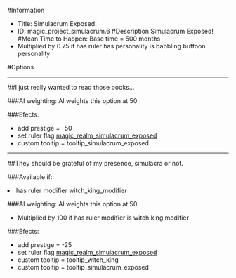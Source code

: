 #Information
 - Title: Simulacrum Exposed!
 - ID: magic_project_simulacrum.6
#Description
Simulacrum Exposed!
#Mean Time to Happen:
Base time = 500 months
 - Multiplied by 0.75 if has ruler has personality is babbling buffoon personality

#Options

___
##I just really wanted to read those books...

###AI weighting:
AI weights this option at 50


###Efects:<ul><li>add prestige = -50</li><li>set ruler flag [magic_realm_simulacrum_exposed](../flags/magic_realm_simulacrum_exposed.md)</li><li>custom tooltip = tooltip_simulacrum_exposed</li></ul>

___
##They should be grateful of my presence, simulacra or not.

###Available if:
<li>has ruler modifier witch_king_modifier</li>

###AI weighting:
AI weights this option at 50
 - Multiplied by 100 if has ruler modifier is witch king modifier


###Efects:<ul><li>add prestige = -25</li><li>set ruler flag [magic_realm_simulacrum_exposed](../flags/magic_realm_simulacrum_exposed.md)</li><li>custom tooltip = tooltip_witch_king</li><li>custom tooltip = tooltip_simulacrum_exposed</li></ul>
